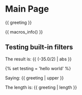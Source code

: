 # Main Page

{{ greeting }}

{{ macros_info() }}

## Testing built-in filters

The result is: {{ (-35.0/2) | abs }}

{% set testing = 'hello world' %}

Saying: {{ greeting | upper }}

The length is: {{ greeting | length }}